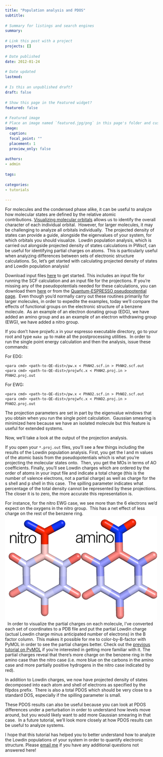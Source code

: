 ```yaml
---
title: "Population analysis and PDOS"
subtitle: 

# Summary for listings and search engines
summary: 

# Link this post with a project
projects: []

# Date published
date: 2012-01-24

# Date updated
lastmod: 

# Is this an unpublished draft?
draft: false

# Show this page in the Featured widget?
featured: false

# Featured image
# Place an image named `featured.jpg/png` in this page's folder and customize its options here.
image:
  caption: 
  focal_point: ""
  placement: 1
  preview_only: false

authors:
- admin

tags:

categories:
- tutorials

---
```

For molecules and the condensed phase alike, it can be useful to analyze how molecular states are defined by the relative atomic contributions. [Visualizing molecular orbitals](../2011-06-14-visualizing-molecular-orbitals "Visualizing molecular orbitals") allows us to identify the overall character of each individual orbital.  However, for larger molecules, it may be challenging to analyze all orbitals individually.  The projected density of states can provide a guide, alongside the eigenvalues of your system, for which orbitals you should visualize.  Lowdin population analysis, which is carried out alongside projected density of states calculations in PWscf, can be useful for identifying partial charges on atoms.  This is particularly useful when analyzing differences between sets of electronic structure calculations. So, let’s get started with calculating projected density of states and Lowdin population analysis!


Download input files [here](input.zip "input files") to get started. This includes an input file for running the SCF calculation and an input file for the projections. If you’re missing any of the pseudopotentials needed for these calculations, you can download them [here](pseudo.zip "pseudo files") or from the [Quantum-ESPRESSO pseudopotential page](http://www.quantum-espresso.org/pseudopotentials/ "http://www.quantum-espresso.org/pseudopotentials/").  Even though you’d normally carry out these routines primarily for larger molecules, in order to expedite the examples, today we’ll compare the effects of functional groups on the electronic structure of a benzene molecule.  As an example of an electron donating group (EDG), we have added an amino group and as an example of an electron withdrawing group (EWG), we have added a nitro group.


If you don’t have projwfc.x in your espresso executable directory, go to your root and type `make pp` to make all the postprocessing utilities.  In order to run the single point energy calculation and then the analysis, issue these commands:


For EDG:
```
<para cmd> <path-to-QE-dist>/pw.x < PhNH2.scf.in > PhNH2.scf.out
<para cmd> <path-to-QE-dist>/projwfc.x < PhNH2.proj.in > PhNH2.proj.out   
```

For EWG:
```
<para cmd> <path-to-QE-dist>/pw.x < PhNO2.scf.in > PhNO2.scf.out
<para cmd> <path-to-QE-dist>/projwfc.x < PhNO2.proj.in > PhNO2.proj.out    
```

The projection parameters are set in part by the eigenvalue windows that you obtain when you run the single point calculation.  Gaussian smearing is minimized here because we have an isolated molecule but this feature is useful for extended systems.

Now, we’ll take a look at the output of the projection analysis. 

If you open your `*.proj.out` files, you’ll see a few things including the results of the Lowdin population analysis. First, you get the l and m values of the atomic basis from the pseudopotentials which is what you’re projecting the molecular states onto.  Then, you get the MOs in terms of AO coefficients. Finally, you’ll see Lowdin charges which are ordered by the order of atoms in your input file and indicate a total charge (this is the number of valence electrons, not a partial charge) as well as charge for the s shell and p shell in this case.  The spilling parameter indicates what percentage of the total density cannot be represented by these projections. The closer it is to zero, the more accurate this representation is.

For instance, for the nitro EWG case, we see more than the 6 electrons we’d expect on the oxygens in the nitro group.  This has a net effect of less charge on the rest of the benzene ring.  
![](nitrovamino.png)
 
In order to visualize the partial charges on each molecule, I’ve converted each set of coordinates to a PDB file and put the partial Lowdin charge (actual Lowdin charge minus anticipated number of electrons) in the B factor column.  This makes it possible for me to color-by-B-factor with PyMOL in order to see the partial charges better. Check out the [previous tutorial on PyMOL](../2011-12-13-more-visualization-vmd-pymol "More visualization with VMD and PyMOL") if you’re interested in getting more familiar with it. The partial charges reveal that there’s more charge on the benzene ring in the amino case than the nitro case (i.e. more blue on the carbons in the amino case and more partially positive hydrogens in the nitro case indicated by red).
 


In addition to Lowdin charges, we now have projected density of states decomposed into each atom and shell of electrons as specified by the filpdos prefix.  There is also a total PDOS which should be very close to a standard DOS, especially if the spilling parameter is small.

These PDOS results can also be useful because you can look at PDOS differences under a perturbation in order to understand how levels move around, but you would likely want to add more Gaussian smearing in that case.  In a future tutorial, we’ll look more closely at how PDOS results can be useful to analyze systems.

I hope that this tutorial has helped you to better understand how to analyze the Lowdin populations of your system in order to quantify electronic structure. Please [email me](mailto:hjkulik@mit.edu?subject=Questions%20about%20PDOS%20and%20Lowdin%20tutorial "mailto:hjkulik@mit.edu?subject=Questions about PDOS and Lowdin tutorial") if you have any additional questions not answered here!
